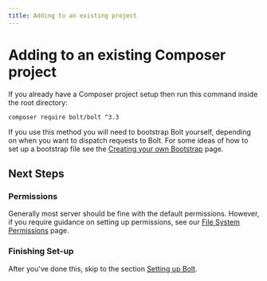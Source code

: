 ```yaml
---
title: Adding to an existing project
---
```

Adding to an existing Composer project
======================================

If you already have a Composer project setup then run this command inside the
root directory:

```
composer require bolt/bolt ^3.3
```

If you use this method you will need to bootstrap Bolt yourself, depending on
when you want to dispatch requests to Bolt. For some ideas of how to set up a
bootstrap file see the [Creating your own Bootstrap](../../extensions/custom-bootstrapping) page.


Next Steps
----------

### Permissions

Generally most server should be fine with the default permissions. However, if
you require guidance on setting up permissions, see our [File System Permissions](../permissions)
page.

### Finishing Set-up

After you've done this, skip to the section [Setting up Bolt](../../configuration/introduction).
